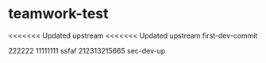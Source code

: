# teamwork-test

<<<<<<< Updated upstream
<<<<<<< Updated upstream
first-dev-commit

222222
11111111
ssfaf
212313215665
sec-dev-up

